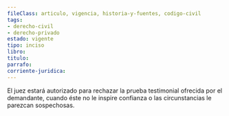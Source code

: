 ```yaml
---
fileClass: articulo, vigencia, historia-y-fuentes, codigo-civil
tags:
- derecho-civil
- derecho-privado
estado: vigente
tipo: inciso
libro:
titulo:
parrafo:
corriente-juridica:
---
```

El juez estará autorizado para rechazar la prueba testimonial ofrecida por el demandante, cuando éste no le inspire confianza o las circunstancias le parezcan sospechosas.